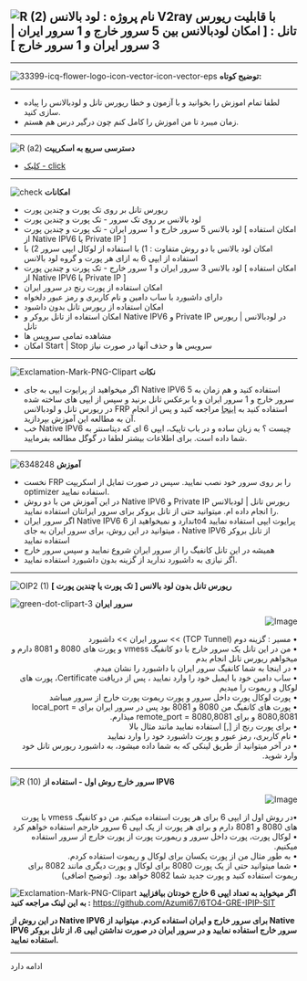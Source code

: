 ![R (2)](https://github.com/Azumi67/PrivateIP-Tunnel/assets/119934376/a064577c-9302-4f43-b3bf-3d4f84245a6f)
نام پروژه : لود بالانس V2ray با قابلیت ریورس تانل :
[ امکان لودبالانس بین 5 سرور خارج و 1 سرور ایران | 3 سرور ایران و 1 سرور خارج ]
---------------------------------------------------------------
----------------------------------
![33399-icq-flower-logo-icon-vector-icon-vector-eps](https://github.com/Azumi67/6TO4-GRE-IPIP-SIT/assets/119934376/9e736d80-9378-447d-a403-2ce0dacc3bec)
**توضیح کوتاه:**

-----------------------
- لطفا تمام اموزش را بخوانید و با آزمون و خطا ریورس تانل و لودبالانس را پیاده سازی کنید.
- زمان میبرد تا من اموزش را کامل کنم چون درگیر درس هم هستم. 
------------------------
![R (a2)](https://github.com/Azumi67/RTT-Wireguard/assets/119934376/3f64bfa8-3785-4a0b-beba-366b3cb73719)
**دسترسی سریع به اسکریپت**


- [کلیک - click]()
------------------------
![check](https://github.com/Azumi67/PrivateIP-Tunnel/assets/119934376/13de8d36-dcfe-498b-9d99-440049c0cf14)
**امکانات**

- ریورس تانل بر روی تک پورت و چندین پورت
- لود بالانس بر روی تک سرور - تک پورت و چندین پورت
- لود بالانس 5 سرور خارج و 1 سرور ایران - تک پورت و چندین پورت [ امکان استفاده از Native IPV6 یا Private IP ]
- امکان لود بالانس با دو روش متفاوت : 1) با استفاده از لوکال ایپی سرور 2) با استفاده از ایپی 6 به ازای هر پورت و گروه لود بالانس
- لود بالانس 3 سرور ایران و 1 سرور خارج - تک پورت و چندین پورت [ امکان استفاده از Native IPV6 یا Private IP ]
- امکان استفاده از پورت رنج در سرور ایران
- دارای داشبورد با ساب دامین و نام کاربری و رمز عبور دلخواه
- امکان استفاده از ریورس تانل بدون داشبود
- امکان استفاده از تانل بروکر و Native IPV6 و Private IP در لودبالانس | ریورس تانل
- مشاهده تمامی سرویس ها
- امکان Start | Stop سرویس ها و حذف آنها در صورت نیاز

--------------------------

 

![Exclamation-Mark-PNG-Clipart](https://github.com/Azumi67/Haproxy_TCP_loadbalance/assets/119934376/a462de6d-be16-46dc-aaa8-c21a4c6df669) **نکات**
- اگر میخواهید از پرایوت ایپی به جای Native IPV6 استفاده کنید و هم زمان به 5 سرور خارج و 1 سرور ایران و یا برعکس تانل برنید و سپس از ایپی های ساخته شده در ریورس تانل و لودبالانس FRP استفاده کنید به [اینجا](https://github.com/Azumi67/6TO4-PrivateIP) مراجعه کنید و پس از انجام آن به مطالعه این آموزش بپردازید.
- خب Native IPV6 چیست ؟ به زبان ساده و در باب تاپیک، ایپی 6 ای که دیتاسنتر به شما داده است. برای اطلاعات بیشتر لطفا در گوگل مطالعه بفرمایید.

 
 ------------------------------------------------------
  
  ![6348248](https://github.com/Azumi67/PrivateIP-Tunnel/assets/119934376/398f8b07-65be-472e-9821-631f7b70f783)
**آموزش**

- نخست FRP را بر روی سرور خود نصب نمایید. سپس در صورت تمایل از اسکریپت optimizer استفاده نمایید.
- در این آموزش من با دو روش Native IPV6 و Private IP ریورس تانل | لودبالانس را انجام داده ام. میتوانید حتی از تانل بروکر برای سرور ایرانتان استفاده نمایید.
- اگر سرور ایران Native IPV6 ندارد و نمیخواهید از 6to4 پرایوت ایپی استفاده نمایید ، میتوانید در این روش، برای سرور ایران به جای Native IPV6 از تانل بروکر استفاده نمایید
- همیشه در این تانل کانفیگ را از سرور ایران شروع نمایید و سپس سرور خارج
- اگر نیازی به داشبورد ندارید از گزینه بدون داشبورد استفاده نمایید.
----------------------------------
![OIP2 (1)](https://github.com/Azumi67/V2ray_loadbalance_multipleServers/assets/119934376/3afceeaa-9bb1-4e9e-b1e5-ec88212c71d5) **ریورس تانل بدون لود بالانس [ تک پورت یا چندین پورت ]**

![green-dot-clipart-3](https://github.com/Azumi67/6TO4-PrivateIP/assets/119934376/902a2efa-f48f-4048-bc2a-5be12143bef3) **سرور ایران** 

 <p align="right">
  <img src="https://github.com/Azumi67/V2ray_loadbalance_multipleServers/assets/119934376/1f174591-e781-4d20-a99a-104cfb626039" alt="Image" />
</p>
<div dir="rtl">&bull; مسیر : گزینه دوم (TCP Tunnel) >> سرور ایران >> داشبورد</div>
<div dir="rtl">&bull; من در این تانل یک سرور خارج با دو کانفیگ vmess و پورت های 8080 و 8081 دارم و میخواهم ریورس تانل انجام بدم</div>
<div dir="rtl">&bull; در اینجا به شما کانفیگ سرور ایران با داشبورد را نشان میدم.</div>
<div dir="rtl">&bull; ساب دامین خود با ایمیل خود را وارد نمایید ، پس از دریافت Certificate، پورت های لوکال و ریموت را میدیم</div>
<div dir="rtl">&bull; پورت لوکال پورت داخل سرور و پورت ریموت پورت خارج از سرور میباشد</div>
<div dir="rtl">&bull; پورت های کانفیگ من 8080 و 8081 بود پس در سرور ایران برای local_port = 8080,8081 و برای remote_port = 8080,8081 میذارم.</div>
<div dir="rtl">&bull; برای پورت رنج از [,] استفاده نمایید مانند مثال بالا</div>
<div dir="rtl">&bull; نام کاربری، رمز عبور و پورت داشبورد خود را وارد نمایید</div>
<div dir="rtl">&bull; در آخر میتوانید از طریق لینکی که به شما داده میشود، به داشبورد ریورس تانل خود وارد شوید.
</div>



----------------------
![R (10)](https://github.com/Azumi67/V2ray_loadbalance_multipleServers/assets/119934376/1e153227-3adb-4b8e-8b89-792a77ce8227) **سرور خارج روش اول - استفاده از IPV6**



<p align="right">
  <img src="https://github.com/Azumi67/V2ray_loadbalance_multipleServers/assets/119934376/fe34f164-41b5-48cd-a89d-d35b50cf9f44" alt="Image" />
</p>

   <div dir="rtl">&bull;در روش اول از ایپی 6 برای هر پورت استفاده میکنم. من دو کانفیگ vmess با پورت های 8080 و 8081 دارم و برای هر پورت از یک ایپی 6 سرور خارجم استفاده خواهم کرد</div>
    <div dir="rtl">&bull; لوکال پورت، پورت داخل سرور و ریمورت پورت از پورت خارج از سرور استفاده میکنیم.</div>
        <div dir="rtl">&bull;  به طور مثال من از پورت یکسان برای لوکال و ریموت استفاده کردم.</div>
         <div dir="rtl">&bull;  شما میتوانید حتی از یک پورت 8080 برای لوکال و پورت دیگری مانند 8082 برای ریموت استفاده کنید و پورت جدید شما 8082 خواهد بود. (توضیح اضافی)</div>

  ![Exclamation-Mark-PNG-Clipart](https://github.com/Azumi67/6TO4-GRE-IPIP-SIT/assets/119934376/1b367bc9-aaed-4a8d-84a6-a2a1fc31b831) 
  **اگر میخواید به تعداد ایپی 6 خارج خودتان بیافزایید به این لینک مراجعه کنید :** https://github.com/Azumi67/6TO4-GRE-IPIP-SIT
  
  **در این روش از Native IPV6 برای سرور خارج و ایران استفاده کردم. میتوانید از Native IPV6 سرور خارج استفاده نمایید و در سرور ایران در صورت نداشتن ایپی 6، از تانل بروکر استفاده نمایید.**

----------------------

ادامه دارد

